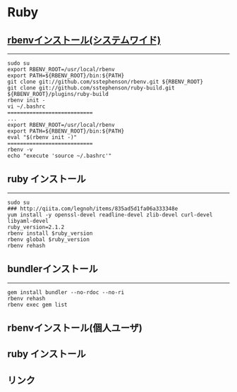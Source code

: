 Ruby
==========
## [rbenvインストール(システムワイド)](http://office.tsukuba-bunko.org/ppoi/entry/systemwide-rbenv)

---
    sudo su
    export RBENV_ROOT=/usr/local/rbenv
    export PATH=${RBENV_ROOT}/bin:${PATH}
    git clone git://github.com/sstephenson/rbenv.git ${RBENV_ROOT}
    git clone git://github.com/sstephenson/ruby-build.git ${RBENV_ROOT}/plugins/ruby-build
    rbenv init -
    vi ~/.bashrc
    ===========================
    ...
    export RBENV_ROOT=/usr/local/rbenv
    export PATH=${RBENV_ROOT}/bin:${PATH}
    eval "$(rbenv init -)"
    ===========================
    rbenv -v
    echo "execute 'source ~/.bashrc'"

## ruby インストール

---
    sudo su
    ### http://qiita.com/legnoh/items/835ad5d1fa06a333348e
    yum install -y openssl-devel readline-devel zlib-devel curl-devel libyaml-devel
    ruby_version=2.1.2
    rbenv install $ruby_version
    rbenv global $ruby_version
    rbenv rehash

## bundlerインストール
---
    gem install bundler --no-rdoc --no-ri
    rbenv rehash
    rbenv exec gem list


## rbenvインストール(個人ユーザ)
## ruby インストール
## リンク
